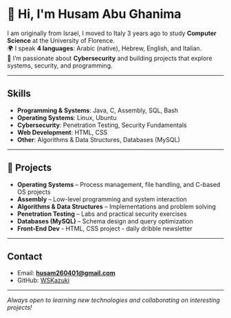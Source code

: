 # 👋 Hi, I'm Husam Abu Ghanima

I am originally from Israel, I moved to Italy 3 years ago to study **Computer Science** at the University of Florence.  
🌍 I speak **4 languages**: Arabic (native), Hebrew, English, and Italian.  
🔐 I’m passionate about **Cybersecurity** and building projects that explore systems, security, and programming.  

---

## Skills
- **Programming & Systems**: Java, C, Assembly, SQL, Bash  
- **Operating Systems**: Linux, Ubuntu  
- **Cybersecurity**: Penetration Testing, Security Fundamentals
- **Web Development**: HTML, CSS
- **Other**: Algorithms & Data Structures, Databases (MySQL)  

---

## 📂 Projects
- **Operating Systems** – Process management, file handling, and C-based OS projects  
- **Assembly** – Low-level programming and system interaction  
- **Algorithms & Data Structures** – Implementations and problem solving  
- **Penetration Testing** – Labs and practical security exercises  
- **Databases (MySQL)** – Schema design and query optimization
- **Front-End Dev** - HTML, CSS project - daily dribble newsletter

---

##  Contact
- Email: **husam260401@gmail.com**  
- GitHub: [WSKazuki](https://github.com/WSKazuki)  

---

 *Always open to learning new technologies and collaborating on interesting projects!*
